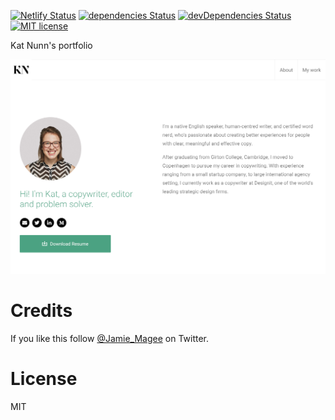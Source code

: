 [![Netlify Status](https://api.netlify.com/api/v1/badges/749cc2ce-cdcb-4d4d-85c7-dbda2984a31f/deploy-status)](https://app.netlify.com/sites/katnunn/deploys)
[![dependencies Status](https://david-dm.org/JamieMagee/katnunn.co.uk/status.svg)](https://david-dm.org/JamieMagee/katnunn.co.uk)
[![devDependencies Status](https://david-dm.org/JamieMagee/katnunn.co.uk/dev-status.svg)](https://david-dm.org/JamieMagee/katnunn.co.uk?type=dev)
[![MIT license](http://img.shields.io/badge/license-MIT-blue.svg)](http://opensource.org/licenses/MIT)

Kat Nunn's portfolio

![screenshot](screenshot.png)

# Credits

If you like this follow [@Jamie_Magee](https://twitter.com/Jamie_Magee) on Twitter.

# License

MIT

